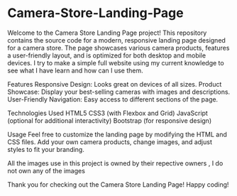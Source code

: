 # Camera-Store-Landing-Page
Welcome to the Camera Store Landing Page project! This repository contains the source code for a modern, responsive landing page designed for a camera store. The page showcases various camera products, features a user-friendly layout, and is optimized for both desktop and mobile devices. I try to make a simple full website using my current knowledge to see what I have learn and how  can I use them.

Features
Responsive Design: Looks great on devices of all sizes.
Product Showcase: Display your best-selling cameras with images and descriptions.
User-Friendly Navigation: Easy access to different sections of the page.

Technologies Used
HTML5
CSS3 (with Flexbox and Grid)
JavaScript (optional for additional interactivity)
Bootstrap (for responsive design)

Usage
Feel free to customize the landing page by modifying the HTML and CSS files. Add your own camera products, change images, and adjust styles to fit your branding.

All the images use in this project is owned by their repective owners , I do not own any of the images 

Thank you for checking out the Camera Store Landing Page! Happy coding!
